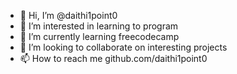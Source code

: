 - 👋 Hi, I’m @daithi1point0
- 👀 I’m interested in learning to program
- 🌱 I’m currently learning freecodecamp
- 💞️ I’m looking to collaborate on interesting projects 
- 📫 How to reach me github.com/daithi1point0 

<!---
daithi1point0/daithi1point0 is a ✨ special ✨ repository because its `README.md` (this file) appears on your GitHub profile.
You can click the Preview link to take a look at your changes.
--->

